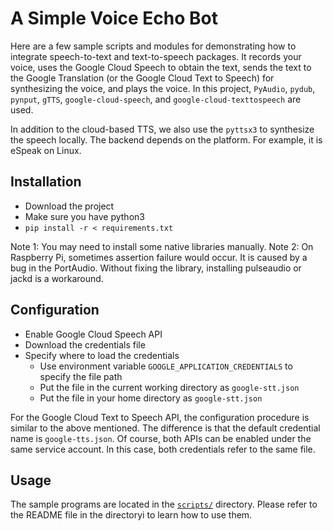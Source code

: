# A Simple Voice Echo Bot

Here are a few sample scripts and modules for demonstrating how to integrate speech-to-text and text-to-speech packages.
It records your voice, uses the Google Cloud Speech to obtain the text, sends the text to the Google Translation (or the Google Cloud Text to Speech) for synthesizing the voice, and plays the voice.
In this project, `PyAudio`, `pydub`, `pynput`, `gTTS`, `google-cloud-speech`, and `google-cloud-texttospeech` are used.

In addition to the cloud-based TTS, we also use the `pyttsx3` to synthesize the speech locally. The backend depends on the platform. For example, it is eSpeak on Linux.

## Installation

* Download the project
* Make sure you have python3
* `pip install -r < requirements.txt`

Note 1: You may need to install some native libraries manually.
Note 2: On Raspberry Pi, sometimes assertion failure would occur. It is caused by a bug in the PortAudio. Without fixing the library, installing pulseaudio or jackd is a workaround.

## Configuration

* Enable Google Cloud Speech API
* Download the credentials file
* Specify where to load the credentials
  * Use environment variable `GOOGLE_APPLICATION_CREDENTIALS` to specify the file path
  * Put the file in the current working directory as `google-stt.json`
  * Put the file in your home directory as `google-stt.json`

For the Google Cloud Text to Speech API, the configuration procedure is similar to the above mentioned. The difference is that the default credential name is `google-tts.json`. Of course, both APIs can be enabled under the same service account. In this case, both credentials refer to the same file.

## Usage

The sample programs are located in the [`scripts/`](scripts/) directory. Please refer to the README file in the directoryi to learn how to use them.


